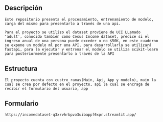 ## Descripción
    Este repositorio presenta el procesamiento, entrenamiento de modelo, carga del mismo para presentarlo a través de una api.
    
    Para el proyecto se utilizo el dataset proviene de UCI LLamado 'adult', conocido también como Cesus Income dataset, predice si el ingreso anual de una persona puede exceder o no $50K, en este cuaderno se expone un modelo ml por una API, para desarrollarla se utilizará fastapi, para la ejecutar y entrenar el modelo se utiliza scikit-learn para posteriormente presentarlo a través de la API

## Estructura
    El proyecto cuenta con custro ramas(Main, Api, App y modelo), main la cual se crea por defecto en el proyecto, api la cual se encraga de recibir el formulario del usuario, app 

## Formulario 
    https://incomedataset-q3xrvhrbpvo3uibappf6xpr.streamlit.app/
    